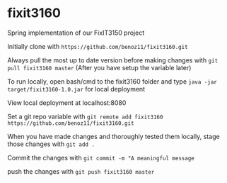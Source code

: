 # fixit3160
Spring implementation of our FixIT3150 project

Initially clone with `https://github.com/benoz11/fixit3160.git`


Always pull the most up to date version before making changes with `git pull fixit3160 master` (After you have setup the variable later)


To run locally, open bash/cmd to the fixit3160 folder and type `java -jar target/fixit3160-1.0.jar` for local deployment


View local deployment at localhost:8080


Set a git repo variable with `git remote add fixit3160 https://github.com/benoz11/fixit3160.git`


When you have made changes and thoroughly tested them locally, stage those changes with `git add .`


Commit the changes with `git commit -m "A meaningful message`


push the changes with `git push fixit3160 master`
